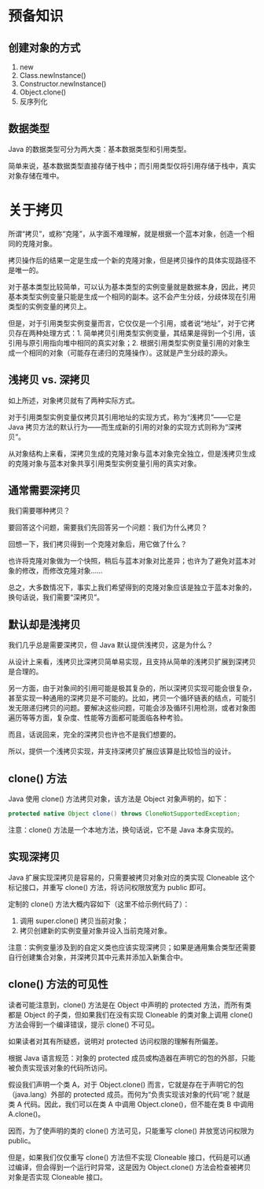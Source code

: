 # 预备知识

## 创建对象的方式

1. new
2. Class.newInstance()
3. Constructor.newInstance()
4. Object.clone()
5. 反序列化

## 数据类型

Java 的数据类型可分为两大类：基本数据类型和引用类型。

简单来说，基本数据类型直接存储于栈中；而引用类型仅将引用存储于栈中，真实对象存储在堆中。

# 关于拷贝

所谓“拷贝”，或称“克隆”，从字面不难理解，就是根据一个蓝本对象，创造一个相同的克隆对象。

拷贝操作后的结果一定是生成一个新的克隆对象，但是拷贝操作的具体实现路径不是唯一的。

对于基本类型比较简单，可以认为基本类型的实例变量就是数据本身，因此，拷贝基本类型实例变量只能是生成一个相同的副本。这不会产生分歧，分歧体现在引用类型的实例变量的拷贝上。

但是，对于引用类型实例变量而言，它仅仅是一个引用，或者说“地址”，对于它拷贝存在两种处理方式：1. 简单拷贝引用类型实例变量，其结果是得到一个引用，该引用与原引用指向堆中相同的真实对象；2. 根据引用类型实例变量引用的对象生成一个相同的对象（可能存在递归的克隆操作）。这就是产生分歧的源头。

## 浅拷贝 vs. 深拷贝

如上所述，对象拷贝就有了两种实际方式。

对于引用类型实例变量仅拷贝其引用地址的实现方式，称为“浅拷贝”——它是 Java 拷贝方法的默认行为——而生成新的引用的对象的实现方式则称为“深拷贝”。

从对象结构上来看，深拷贝生成的克隆对象与蓝本对象完全独立，但是浅拷贝生成的克隆对象与蓝本对象共享引用类型实例变量引用的真实对象。

## 通常需要深拷贝

我们需要哪种拷贝？

要回答这个问题，需要我们先回答另一个问题：我们为什么拷贝？

回想一下，我们拷贝得到一个克隆对象后，用它做了什么？

也许将克隆对象做为一个快照，稍后与蓝本对象对比差异；也许为了避免对蓝本对象的修改，而修改克隆对象……

总之，大多数情况下，事实上我们希望得到的克隆对象应该是独立于蓝本对象的，换句话说，我们需要“深拷贝”。

## 默认却是浅拷贝

我们几乎总是需要深拷贝，但 Java 默认提供浅拷贝，这是为什么？

从设计上来看，浅拷贝比深拷贝简单易实现，且支持从简单的浅拷贝扩展到深拷贝是合理的。

另一方面，由于对象间的引用可能是极其复杂的，所以深拷贝实现可能会很复杂，甚至实现一种通用的深拷贝是不可能的。比如，拷贝一个循环链表的结点，可能引发无限递归拷贝的问题。要解决这些问题，可能会涉及循环引用检测，或者对象图遍历等等方面，复杂度、性能等方面都可能面临各种考验。

而且，话说回来，完全的深拷贝也许也不是我们想要的。

所以，提供一个浅拷贝实现，并支持深拷贝扩展应该算是比较恰当的设计。

## clone() 方法 

Java 使用 clone() 方法拷贝对象，该方法是 Object 对象声明的，如下：

```java
protected native Object clone() throws CloneNotSupportedException;
```

注意：clone() 方法是一个本地方法，换句话说，它不是 Java 本身实现的。

## 实现深拷贝

Java 扩展实现深拷贝是容易的，只需要被拷贝对象对应的类实现 Cloneable 这个标记接口，并重写 clone() 方法，将访问权限放宽为 public 即可。

定制的 clone() 方法大概内容如下（这里不给示例代码了）：

1. 调用 super.clone() 拷贝当前对象；
2. 拷贝创建新的实例变量对象并设入当前克隆对象。

注意：实例变量涉及到的自定义类也应该实现深拷贝；如果是通用集合类型还需要自行创建集合对象，并深拷贝其中元素并添加入新集合中。

## clone() 方法的可见性

读者可能注意到，clone() 方法是在 Object 中声明的 protected 方法，而所有类都是 Object 的子类，但如果我们在没有实现 Cloneable 的类对象上调用 clone() 方法会得到一个编译错误，提示 clone() 不可见。

如果读者对其有所疑惑，说明对 protected 访问权限的理解有所偏差。

根据 Java 语言规范：对象的 protected 成员或构造器在声明它的包的外部，只能被负责实现该对象的代码所访问。 

假设我们声明一个类 A，对于 Object.clone() 而言，它就是存在于声明它的包（java.lang）外部的 protected 成员。而何为“负责实现该对象的代码”呢？就是类 A 代码。因此，我们可以在类 A 中调用 Object.clone()，但不能在类 B 中调用 A.clone()。

因而，为了使声明的类的 clone() 方法可见，只能重写 clone() 并放宽访问权限为 public。

但是，如果我们仅仅重写 clone() 方法但不实现 Cloneable 接口，代码是可以通过编译，但会得到一个运行时异常，这是因为 Object.clone() 方法会检查被拷贝对象是否实现 Cloneable 接口。